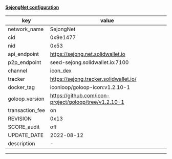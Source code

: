 #### [SejongNet configuration](https://networkinfo.solidwallet.io/node_info/SejongNet/default_configure.yml)
|key|value|
|---|---|
|network_name|SejongNet|
|cid|0x9e1477|
|nid|0x53|
|api_endpoint|https://sejong.net.solidwallet.io|
|p2p_endpoint|seed-sejong.solidwallet.io:7100|
|channel|icon_dex|
|tracker|https://sejong.tracker.solidwallet.io/|
|docker_tag|iconloop/goloop-icon:v1.2.10-1|
|goloop_version|https://github.com/icon-project/goloop/tree/v1.2.10-1|
|transaction_fee|on|
|REVISION|0x13|
|SCORE_audit|off|
|UPDATE_DATE|2022-08-12|
|description|-|
---
